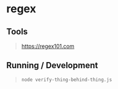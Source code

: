 regex
==========

## Tools

> https://regex101.com

## Running / Development

> `node verify-thing-behind-thing.js`
